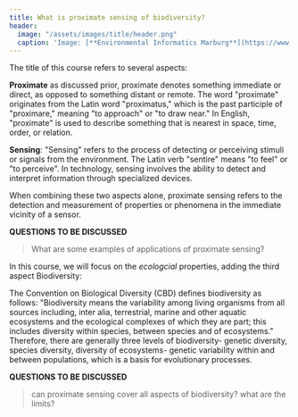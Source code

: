```yaml
---
title: What is proximate sensing of biodiversity?
header:
  image: "/assets/images/title/header.png"
  caption: 'Image: [**Environmental Informatics Marburg**](https://www.uni-marburg.de/en/fb19/disciplines/physisch/environmentalinformatics)'
---
```


 
<!--more-->

The title of this course refers to several aspects:

__Proximate__ as discussed prior, proximate denotes something immediate or direct, as opposed to something distant or remote. The word "proximate" originates from the Latin word "proximatus," which is the past participle of "proximare," meaning "to approach" or "to draw near." In English, "proximate" is used to describe something that is nearest in space, time, order, or relation.

__Sensing__: "Sensing" refers to the process of detecting or perceiving stimuli or signals from the environment. The Latin verb "sentire" means "to feel" or "to perceive". In technology, sensing involves the ability to detect and interpret information through specialized devices.


When combining these two aspects alone, proximate sensing refers to the detection and measurement of  properties or phenomena in the immediate vicinity of a sensor.


**QUESTIONS TO BE DISCUSSED**
> What are some examples of applications of proximate sensing?


In this course, we will focus on the _ecologcial_ properties, adding the third aspect Biodiversity: 

The Convention on Biological Diversity (CBD) defines biodiversity as follows: "Biodiversity means the variability among living organisms from all sources including, inter alia, terrestrial, marine and other aquatic ecosystems and the ecological complexes of which they are part; this includes diversity within species, between species and of ecosystems." Therefore, there are generally three levels of biodiversity- genetic diversity, species  diversity, diversity of ecosystems- genetic variability within and between populations, which is a basis for evolutionary processes.

**QUESTIONS TO BE DISCUSSED**
> can proximate sensing cover all aspects of biodiversity?
> what are the limits?
